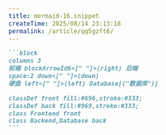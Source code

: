 ```yaml
---
title: mermaid-16.snippet
createTime: 2025/08/14 23:13:18
permalink: /article/qq5gzft6/
---
```

````md
```block
columns 3
前端 blockArrowId6<[" "]>(right) 后端
space:2 down<[" "]>(down)
硬盘 left<[" "]>(left) Database[("数据库")]

classDef front fill:#696,stroke:#333;
classDef back fill:#969,stroke:#333;
class Frontend front
class Backend,Database back
```
````
